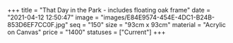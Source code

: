 +++
title = "That Day in the Park - includes floating oak frame"
date = "2021-04-12 12:50:47"
image = "images/E84E9574-454E-4DC1-B24B-853D6EF7CC0F.jpg"
seq = "150"
size = "93cm x 93cm"
material = "Acrylic on Canvas"
price = "1400"
statuses = ["Current"]
+++
